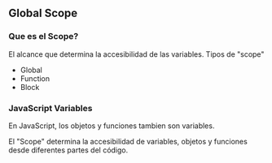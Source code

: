 ## Global Scope

### Que es el Scope?
El alcance que determina la accesibilidad de las variables.
Tipos de "scope"
- Global
- Function
- Block

### JavaScript Variables
En JavaScript, los objetos y funciones tambien son variables.

El "Scope" determina la accesibilidad de variables, objetos y funciones desde diferentes partes del código.